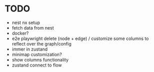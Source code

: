 # TODO

- nest nx setup
- fetch data from nest
- docker?
- e2e playwright delete (node + edge) / customize some columns to reflect over the graph/config
- immer in zustand
- minimap customization?
- show columns functionality
- zustand connect to flow
